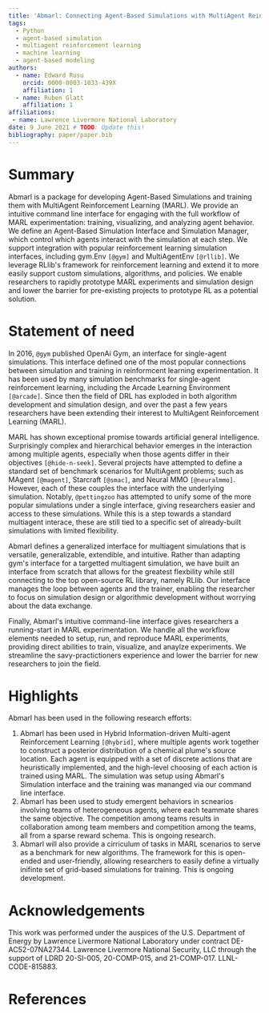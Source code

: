 ```yaml
---
title: 'Abmarl: Connecting Agent-Based Simulations with MultiAgent Reinforcement Learning'
tags:
  - Python
  - agent-based simulation
  - multiagent reinforcement learning
  - machine learning
  - agent-based modeling
authors:
  - name: Edward Rusu
    orcid: 0000-0003-1033-439X
    affiliation: 1
  - name: Ruben Glatt
    affiliation: 1
affiliations:
 - name: Lawrence Livermore National Laboratory
date: 9 June 2021 # TODO: Update this!
bibliography: paper/paper.bib
---
```


# Summary

Abmarl is a package for developing Agent-Based Simulations and training them
with MultiAgent Reinforcement Learning (MARL). We provide an intuitive command line
interface for engaging with the full workflow of MARL experimentation: training,
visualizing, and analyzing agent behavior. We define an Agent-Based Simulation
Interface and Simulation Manager, which control which agents interact with the
simulation at each step. We support integration with popular reinforcement learning
simulation interfaces, including gym.Env `[@gym]` and MultiAgentEnv `[@rllib]`.
We leverage RLlib's framework for reinforcement learning and extend it to more easily
support custom simulations, algorithms, and policies. We enable researchers to
rapidly prototype MARL experiments and simulation design and lower the barrier
for pre-existing projects to prototype RL as a potential solution.

# Statement of need

In 2016, `@gym` published OpenAi Gym, an interface for single-agent simulations. This interface
defined one of the most popular connections between simulation and training in reinformcent learning
experimentation. It has been used by many simulation benchmarks for single-agent
reinforcement learning, including the Arcade Learning Environment `[@arcade]`.
Since then the field of DRL has exploded in both algorithm development
and simulation design, and over the past a few years researchers have been extending
their interest to MultiAgent Reinforcement Learning (MARL).

MARL has shown exceptional promise towards artificial
general intelligence. Surprisingly complex and hierarchical behavior emerges in the
interaction among multiple agents, especially when those agents differ in their
objectives `[@hide-n-seek]`. Several projects have attempted to define a standard set
of benchmark scenarios for MultiAgent problems; such as MAgent `[@magent]`, Starcraft `[@smac]`, and
Neural MMO `[@neuralmmo]`. However, each of these couples the interface with the 
underlying simulation. Notably, `@pettingzoo` has attempted to unify some of
the more popular simulations under a single interface, giving researchers easier
and access to these simulations. While this is a step towards
a standard multiagent interace, these are still tied to a specific set of already-built simulations
with limited flexibility.

Abmarl defines a generalized interface for multiagent simulations that is versatile,
generalizable, extendible, and intuitive. Rather than adapting gym's interface for a targetted
multiagent simulation, we have built an interface from scratch that allows for the greatest flexbility
while still connecting to the top open-source RL library, namely RLlib. Our interface
manages the loop between agents and the trainer, enabling the researcher to focus
on simulation design or algorithmic development without worrying about the data exchange.

Finally, Abmarl's intuitive command-line interface gives researchers a running-start
in MARL experimentation. We handle all the workflow elements needed to setup, run,
and reproduce MARL experiments, providing direct abilities to train, visualize,
and anaylze experiments. We streamline the savy-practictioners experience and lower
the barrier for new researchers to join the field.

# Highlights

Abmarl has been used in the following research efforts:

1. Abmarl has been used in Hybrid Information-driven Multi-agent Reinforcement Learning
`[@hybrid]`, where multiple agents work together to construct a posterior distribution of a
chemical plume's source location. Each agent is equipped with a set of discrete
actions that are heuristically implemented, and the high-level choosing of each action is
trained using MARL. The simulation was setup using Abmarl's Simulation interface
and the training was mananged via our command line interface.
2. Abmarl has been used to study emergent behaviors in scnearios involving teams
of heterogeneous agents, where each teammate shares the same objective. The
competition among teams results in collaboration among team members and competition
among the teams, all from a sparse reward schema. This is ongoing research.
3. Abmarl will also provide a cirriculum of tasks in MARL scenarios to serve as
a benchmark for new algorithms. The framework for this is open-ended and user-friendly,
allowing researchers to easily define a virtually inifinte set of grid-based simulations
for training. This is ongoing development.

<!-- # Mathematics

Single dollars ($) are required for inline mathematics e.g. $f(x) = e^{\pi/x}$

Double dollars make self-standing equations:

$$\Theta(x) = \left\{\begin{array}{l}
0\textrm{ if } x < 0\cr
1\textrm{ else}
\end{array}\right.$$

You can also use plain \LaTeX for equations
\begin{equation}\label{eq:fourier}
\hat f(\omega) = \int_{-\infty}^{\infty} f(x) e^{i\omega x} dx
\end{equation}
and refer to \autoref{eq:fourier} from text.

# Citations

Citations to entries in paper.bib should be in
[rMarkdown](http://rmarkdown.rstudio.com/authoring_bibliographies_and_citations.html)
format.

If you want to cite a software repository URL (e.g. something on GitHub without a preferred
citation) then you can do it with the example BibTeX entry below for @fidgit.

For a quick reference, the following citation commands can be used:
- `@author:2001`  ->  "Author et al. (2001)"
- `[@author:2001]` -> "(Author et al., 2001)"
- `[@author1:2001; @author2:2001]` -> "(Author1 et al., 2001; Author2 et al., 2002)"

# Figures

Figures can be included like this:
![Caption for example figure.\label{fig:example}](figure.png)
and referenced from text using \autoref{fig:example}.

Figure sizes can be customized by adding an optional second parameter:
![Caption for example figure.](figure.png){ width=20% }

-->
# Acknowledgements

This work was performed under the auspices of the U.S. Department of Energy by
Lawrence Livermore National Laboratory under contract DE-AC52-07NA27344. Lawrence 
Livermore National Security, LLC through the support of LDRD 20-SI-005, 20-COMP-015,
and 21-COMP-017. LLNL-CODE-815883.

# References
